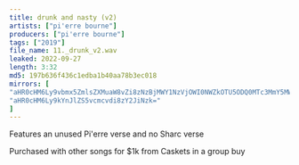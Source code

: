 ```yaml
---
title: drunk and nasty (v2)
artists: ["pi'erre bourne"]
producers: ["pi'erre bourne"]
tags: ["2019"]
file_name: 11._drunk_v2.wav
leaked: 2022-09-27
length: 3:32
md5: 197b636f436c1edba1b40aa78b3ec018
mirrors: [
"aHR0cHM6Ly9vbmx5ZmlsZXMuaW8vZi8zNzBjMWY1NzVjOWI0NWZkOTU5ODQ0MTc3MmY5MWY0Zg==",
"aHR0cHM6Ly9kYnJlZS5vcmcvdi8zY2JiNzk="
]
---
```

Features an unused Pi'erre verse and no Sharc verse

Purchased with other songs for $1k from Caskets in a group buy
